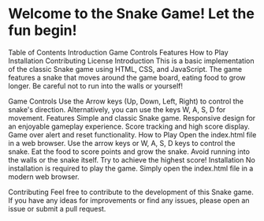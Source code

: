 # Welcome to the Snake Game! Let the fun begin!

Table of Contents
Introduction
Game Controls
Features
How to Play
Installation
Contributing
License
Introduction
This is a basic implementation of the classic Snake game using HTML, CSS, and JavaScript. The game features a snake that moves around the game board, eating food to grow longer. Be careful not to run into the walls or yourself!

Game Controls
Use the Arrow keys (Up, Down, Left, Right) to control the snake's direction.
Alternatively, you can use the keys W, A, S, D for movement.
Features
Simple and classic Snake game.
Responsive design for an enjoyable gameplay experience.
Score tracking and high score display.
Game over alert and reset functionality.
How to Play
Open the index.html file in a web browser.
Use the arrow keys or W, A, S, D keys to control the snake.
Eat the food to score points and grow the snake.
Avoid running into the walls or the snake itself.
Try to achieve the highest score!
Installation
No installation is required to play the game. Simply open the index.html file in a modern web browser.

Contributing
Feel free to contribute to the development of this Snake game. If you have any ideas for improvements or find any issues, please open an issue or submit a pull request.
